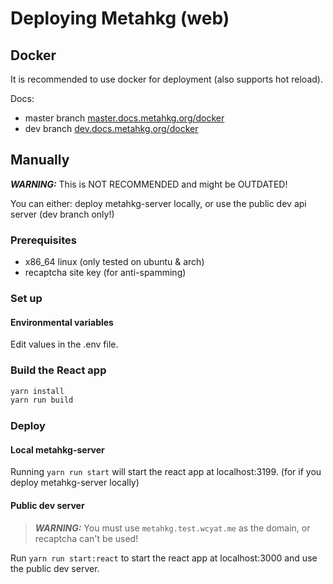 # Deploying Metahkg (web)

## Docker

It is recommended to use docker for deployment (also supports hot reload).

Docs:

- master branch [master.docs.metahkg.org/docker](https://master.docs.metahkg.org/docker)
- dev branch [dev.docs.metahkg.org/docker](https://dev.docs.metahkg.org/docker)

## Manually

**_WARNING:_** This is NOT RECOMMENDED and might be OUTDATED!

You can either:
deploy metahkg-server locally, or
use the public dev api server (dev branch only!)

### Prerequisites

- x86_64 linux (only tested on ubuntu & arch)
- recaptcha site key (for anti-spamming)

### Set up

#### Environmental variables

Edit values in the .env file.

### Build the React app

```bash
yarn install
yarn run build
```

### Deploy

#### Local metahkg-server

Running  `yarn run start` will start the react app at localhost:3199. (for if you deploy metahkg-server locally)

#### Public dev server

> **_WARNING:_** You must use `metahkg.test.wcyat.me` as the domain, or recaptcha can't be used!

Run `yarn run start:react` to start the react app at localhost:3000 and use the public dev server.
